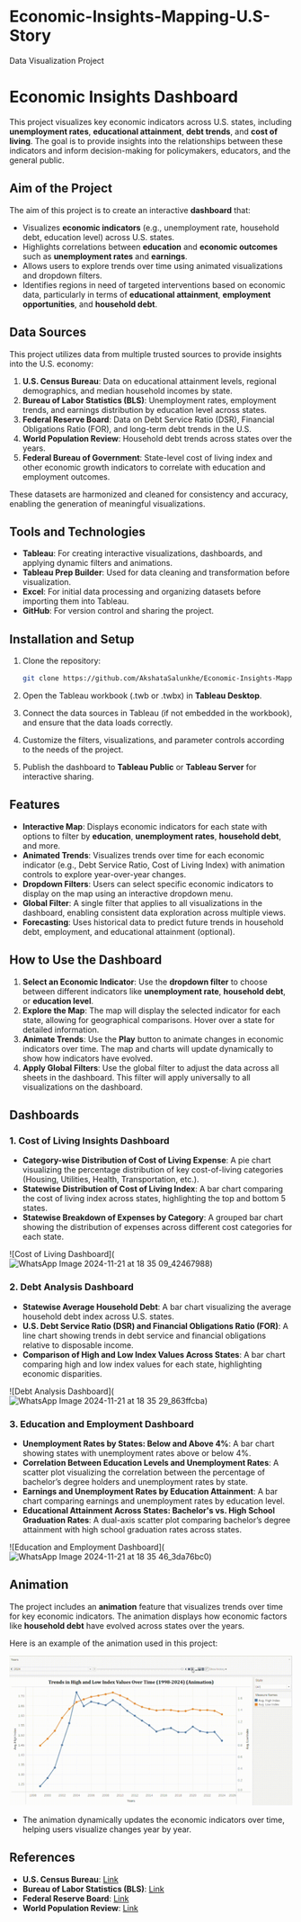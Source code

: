 # Economic-Insights-Mapping-U.S-Story
Data Visualization Project


# Economic Insights Dashboard

This project visualizes key economic indicators across U.S. states, including **unemployment rates**, **educational attainment**, **debt trends**, and **cost of living**. The goal is to provide insights into the relationships between these indicators and inform decision-making for policymakers, educators, and the general public.

## Aim of the Project

The aim of this project is to create an interactive **dashboard** that:
- Visualizes **economic indicators** (e.g., unemployment rate, household debt, education level) across U.S. states.
- Highlights correlations between **education** and **economic outcomes** such as **unemployment rates** and **earnings**.
- Allows users to explore trends over time using animated visualizations and dropdown filters.
- Identifies regions in need of targeted interventions based on economic data, particularly in terms of **educational attainment**, **employment opportunities**, and **household debt**.

## Data Sources

This project utilizes data from multiple trusted sources to provide insights into the U.S. economy:

1. **U.S. Census Bureau**: Data on educational attainment levels, regional demographics, and median household incomes by state.
2. **Bureau of Labor Statistics (BLS)**: Unemployment rates, employment trends, and earnings distribution by education level across states.
3. **Federal Reserve Board**: Data on Debt Service Ratio (DSR), Financial Obligations Ratio (FOR), and long-term debt trends in the U.S.
4. **World Population Review**: Household debt trends across states over the years.
5. **Federal Bureau of Government**: State-level cost of living index and other economic growth indicators to correlate with education and employment outcomes.

These datasets are harmonized and cleaned for consistency and accuracy, enabling the generation of meaningful visualizations.

## Tools and Technologies

- **Tableau**: For creating interactive visualizations, dashboards, and applying dynamic filters and animations.
- **Tableau Prep Builder**: Used for data cleaning and transformation before visualization.
- **Excel**: For initial data processing and organizing datasets before importing them into Tableau.
- **GitHub**: For version control and sharing the project.
  
## Installation and Setup

1. Clone the repository:
    ```bash
    git clone https://github.com/AkshataSalunkhe/Economic-Insights-Mapping-U.S-Story.git
    ```

2. Open the Tableau workbook (.twb or .twbx) in **Tableau Desktop**.

3. Connect the data sources in Tableau (if not embedded in the workbook), and ensure that the data loads correctly.

4. Customize the filters, visualizations, and parameter controls according to the needs of the project.

5. Publish the dashboard to **Tableau Public** or **Tableau Server** for interactive sharing.

## Features

- **Interactive Map**: Displays economic indicators for each state with options to filter by **education**, **unemployment rates**, **household debt**, and more.
- **Animated Trends**: Visualizes trends over time for each economic indicator (e.g., Debt Service Ratio, Cost of Living Index) with animation controls to explore year-over-year changes.
- **Dropdown Filters**: Users can select specific economic indicators to display on the map using an interactive dropdown menu.
- **Global Filter**: A single filter that applies to all visualizations in the dashboard, enabling consistent data exploration across multiple views.
- **Forecasting**: Uses historical data to predict future trends in household debt, employment, and educational attainment (optional).

## How to Use the Dashboard

1. **Select an Economic Indicator**: Use the **dropdown filter** to choose between different indicators like **unemployment rate**, **household debt**, or **education level**.
2. **Explore the Map**: The map will display the selected indicator for each state, allowing for geographical comparisons. Hover over a state for detailed information.
3. **Animate Trends**: Use the **Play** button to animate changes in economic indicators over time. The map and charts will update dynamically to show how indicators have evolved.
4. **Apply Global Filters**: Use the global filter to adjust the data across all sheets in the dashboard. This filter will apply universally to all visualizations on the dashboard.

## Dashboards

### 1. **Cost of Living Insights Dashboard**
- **Category-wise Distribution of Cost of Living Expense**: A pie chart visualizing the percentage distribution of key cost-of-living categories (Housing, Utilities, Health, Transportation, etc.).
- **Statewise Distribution of Cost of Living Index**: A bar chart comparing the cost of living index across states, highlighting the top and bottom 5 states.
- **Statewise Breakdown of Expenses by Category**: A grouped bar chart showing the distribution of expenses across different cost categories for each state.

![Cost of Living Dashboard](![WhatsApp Image 2024-11-21 at 18 35 09_42467988](https://github.com/user-attachments/assets/3efdc126-07d7-4782-9e16-b62f34c9e90a))

### 2. **Debt Analysis Dashboard**
- **Statewise Average Household Debt**: A bar chart visualizing the average household debt index across U.S. states.
- **U.S. Debt Service Ratio (DSR) and Financial Obligations Ratio (FOR)**: A line chart showing trends in debt service and financial obligations relative to disposable income.
- **Comparison of High and Low Index Values Across States**: A bar chart comparing high and low index values for each state, highlighting economic disparities.

![Debt Analysis Dashboard](![WhatsApp Image 2024-11-21 at 18 35 29_863ffcba](https://github.com/user-attachments/assets/188ff088-a199-48f5-b362-86df758523df))

### 3. **Education and Employment Dashboard**
- **Unemployment Rates by States: Below and Above 4%**: A bar chart showing states with unemployment rates above or below 4%.
- **Correlation Between Education Levels and Unemployment Rates**: A scatter plot visualizing the correlation between the percentage of bachelor’s degree holders and unemployment rates by state.
- **Earnings and Unemployment Rates by Education Attainment**: A bar chart comparing earnings and unemployment rates by education level.
- **Educational Attainment Across States: Bachelor's vs. High School Graduation Rates**: A dual-axis scatter plot comparing bachelor’s degree attainment with high school graduation rates across states.

![Education and Employment Dashboard](![WhatsApp Image 2024-11-21 at 18 35 46_3da76bc0](https://github.com/user-attachments/assets/d0e2e523-60d2-420b-a9a4-7c4131a5af2c))

## Animation

The project includes an **animation** feature that visualizes trends over time for key economic indicators. The animation displays how economic factors like **household debt** have evolved across states over the years.

Here is an example of the animation used in this project:

![Trends in High and Low Index Values Over Time (1998-2024)](https://github.com/AkshataSalunkhe/Economic-Insights-Mapping-U.S-Story/blob/main/GIF.gif)

- The animation dynamically updates the economic indicators over time, helping users visualize changes year by year.


## References

- **U.S. Census Bureau**: [Link](https://www.census.gov)
- **Bureau of Labor Statistics (BLS)**: [Link](https://www.bls.gov)
- **Federal Reserve Board**: [Link](https://www.federalreserve.gov)
- **World Population Review**: [Link](https://worldpopulationreview.com)






